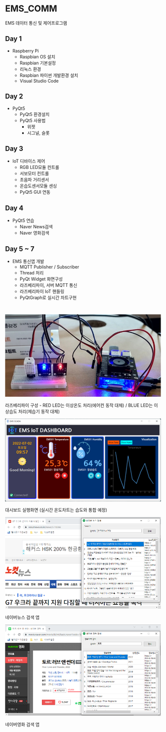 # EMS_COMM
EMS 데이터 통신 및 제어프로그램

## Day 1
- Raspberry Pi
  - Raspbian OS 설치
  - Raspbian 기본설정
  - 리눅스 환경
  - Raspbian 파이썬 개발환경 설치
  - Visual Studio Code
  
## Day 2
- PyQt5 
  - PyQt5 환경설치
  - PyQt5 사용법  
    - 위젯
    - 시그널, 슬롯
    
## Day 3
- IoT 디바이스 제어
  - RGB LED모듈 컨트롤
  - 서보모터 컨트롤
  - 초음파 거리센서
  - 온습도센서모듈 센싱
  - PyQt5 GUI 연동
  
## Day 4
- PyQt5 연습
  - Naver News검색
  - Naver 영화검색
  
## Day 5 ~ 7
- EMS 통신앱 개발
  - MQTT Publisher / Subscriber
  - Thread 처리
  - PyQt Widget 화면구성
  - 라즈베리파이, 서버 MQTT 통신
  - 라즈베리파이 IoT 핸들링
  - PyQtGraph로 실시간 차트구현
  
<br />

![라즈베리파이구성](https://raw.githubusercontent.com/hugoMGSung/works-need-it-IoT/main/energy_management_system/capture/raspberrypi.png)

라즈베리파이 구성 - RED LED는 이상온도 처리(에어컨 동작 대체) / BLUE LED는 이상습도 처리(제습기 동작 대체)


![대시보드실행화면](https://raw.githubusercontent.com/hugoMGSung/works-need-it-IoT/main/energy_management_system/capture/dashboard2.png)

대시보드 실행화면 (실시간 온도차트는 습도와 통합 예정)


![네이버뉴스](https://raw.githubusercontent.com/hugoMGSung/works-need-it-IoT/main/energy_management_system/capture/naver_news.png)

네이버뉴스 검색 앱

![네이버영화](https://raw.githubusercontent.com/hugoMGSung/works-need-it-IoT/main/energy_management_system/capture/naver_movie.png)

네이버영화 검색 앱


